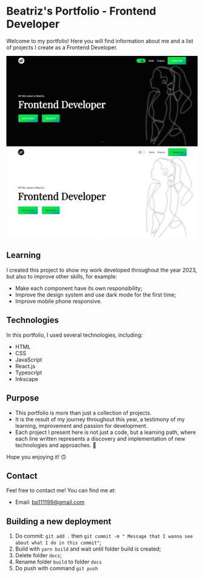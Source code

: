 # Beatriz's Portfolio - Frontend Developer

Welcome to my portfolio! Here you will find information about me and a list of projects I create as a Frontend Developer.

![Portfolio Image 1](./public/img/portfolio_dark.png)
![Portfolio Image 2](./public/img/portfolio_light.png)

## Learning

I created this project to show my work developed throughout the year 2023, but also to improve other skills, for example:

- Make each component have its own responsibility;
- Improve the design system and use dark mode for the first time;
- Improve mobile phone responsive.

## Technologies

In this portfolio, I used several technologies, including:

- HTML
- CSS
- JavaScript
- React.js
- Typescript
- Inkscape

## Purpose

- This portfolio is more than just a collection of projects.
- It is the result of my journey throughout this year, a testimony of my learning, improvement and passion for development.
- Each project I present here is not just a code, but a learning path, where each line written represents a discovery and implementation of new technologies and approaches. 🥰

Hope you enjoying it! 🙃

## Contact

Feel free to contact me! You can find me at:

- Email: [bp111199@gmail.com](mailto:bp111199@gmail.com)

## Building a new deployment

1. Do commit: `git add .` then `git commit -m " Message that I wanna see about what I do in this commit"`;
2. Build with `yarn build` and wait until folder build is created;
3. Delete folder `docs`;
4. Rename folder `build` to folder `docs`
5. Do push with command `git push`
